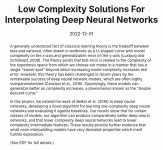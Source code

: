 ---
title: "Low Complexity Solutions For Interpolating Deep Neural Networks"
collection: papers
category: manuscripts
permalink: /paper/2024-12-01-6-867-final-project
excerpt: 'Presents low complexity solutions for interpolating deep neural networks, including a novel algorithm and empirical results.'
date: 2022-12-01
paperurl: '/files/6.867-project.pdf'
citation: 'McManus, M., Chowdhuri, R., & Vogelbaum, E. H. (2022). &quot;Low Complexity Solutions For Interpolating Deep Neural Networks.&quot;'
abstract: |
  A generally understood fact of classical learning theory is the tradeoff between bias and variance, often drawn in textbooks as a U-shaped curve with model complexity on the x-axis and generalization error on the y-axis (Luxburg and Schölkopf, 2008). The theory posits that test error is related to the complexity of the hypothesis space from which we choose our model in a manner that has a single "sweet-spot" beyond which increasing model complexity increases test error. However, this theory has been challenged in recent years by the remarkable success of deep neural network models, which are often highly overparameterized (Canziani et al., 2016). Surprisingly, these models can generalize better as complexity increases, a phenomenon known as the "double descent curve."

  In this project, we extend the work of Belkin et al. (2019) to deep neural networks, developing a novel algorithm for learning low-complexity deep neural networks and evaluating it against baselines. Our results show that for certain classes of models, our algorithm can produce comparatively better deep neural networks, and that lower complexity deep neural networks lead to lower complexity intermediate features. These results provide further evidence that small norm interpolating models have very desirable properties which merit further exploration.

  (See PDF for full details.)
--- 